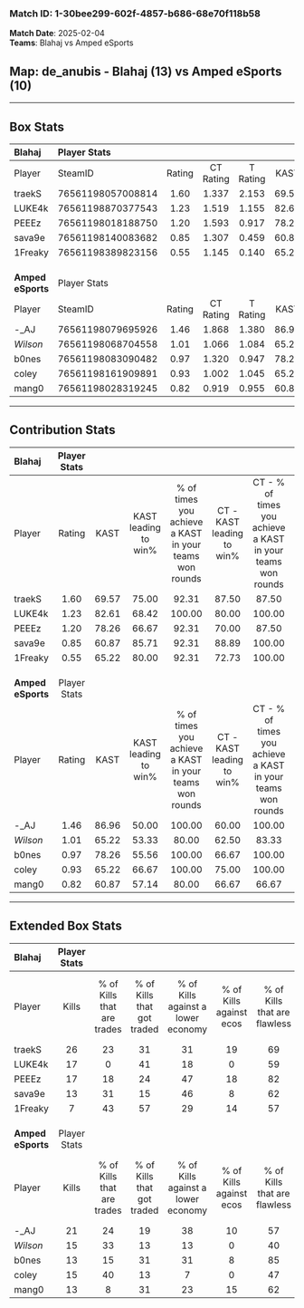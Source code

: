 ### Match ID: 1-30bee299-602f-4857-b686-68e70f118b58  
**Match Date**: 2025-02-04  
**Teams**: Blahaj vs Amped eSports  

## **Map**: de_anubis - Blahaj (13) vs Amped eSports (10)  
---  

## Box Stats  

| **Blahaj**        | Player Stats      |        |           |          |       |       |       |         |        |      |     |
| :- | :- | :-: | :-: | :-: | :-: | :-: | :-: | :-: | :-: | :-: | :-: |
| Player            | SteamID           | Rating | CT Rating | T Rating | KAST  |  ADR  | Kills | Assists | Deaths | K/D  | HS% |
| traekS            | 76561198057008814 |  1.60  |   1.337   |  2.153   | 69.57 | 120.1 |  26   |    5    |   15   | 1.73 | 42  |
| LUKE4k            | 76561198870377543 |  1.23  |   1.519   |  1.155   | 82.61 | 87.0  |  17   |    4    |   16   | 1.06 | 47  |
| PEEEz             | 76561198018188750 |  1.20  |   1.593   |  0.917   | 78.26 | 81.7  |  17   |    8    |   16   | 1.06 | 52  |
| sava9e            | 76561198140083682 |  0.85  |   1.307   |  0.459   | 60.87 | 49.2  |  13   |    1    |   13   | 1.00 | 30  |
| 1Freaky           | 76561198389823156 |  0.55  |   1.145   |  0.140   | 65.22 | 42.8  |   7   |    6    |   18   | 0.39 | 14  |
|                   |                   |        |           |          |       |       |       |         |        |      |     |
|                   |                   |        |           |          |       |       |       |         |        |      |     |
|                   |                   |        |           |          |       |       |       |         |        |      |     |
| **Amped eSports** | Player Stats      |        |           |          |       |       |       |         |        |      |     |
| Player            | SteamID           | Rating | CT Rating | T Rating | KAST  |  ADR  | Kills | Assists | Deaths | K/D  | HS% |
| -_AJ              | 76561198079695926 |  1.46  |   1.868   |  1.380   | 86.96 | 93.6  |  21   |    6    |   15   | 1.40 | 52  |
| _Wilson_          | 76561198068704558 |  1.01  |   1.066   |  1.084   | 65.22 | 73.4  |  15   |    4    |   15   | 1.00 | 66  |
| b0nes             | 76561198083090482 |  0.97  |   1.320   |  0.947   | 78.26 | 67.8  |  13   |    6    |   17   | 0.76 | 23  |
| coley             | 76561198161909891 |  0.93  |   1.002   |  1.045   | 65.22 | 66.0  |  15   |    3    |   17   | 0.88 | 33  |
| mang0             | 76561198028319245 |  0.82  |   0.919   |  0.955   | 60.87 | 65.2  |  13   |    3    |   17   | 0.76 | 61  |
---  

## Contribution Stats  

| **Blahaj**        | Player Stats |       |                      |                                                        |                           |                                                             |                          |                                                            |
| :- | :-: | :-: | :-: | :-: | :-: | :-: | :-: | :-: |
| Player            |    Rating    | KAST  | KAST leading to win% | % of times you achieve a KAST in your teams won rounds | CT - KAST leading to win% | CT - % of times you achieve a KAST in your teams won rounds | T - KAST leading to win% | T - % of times you achieve a KAST in your teams won rounds |
| traekS            |     1.60     | 69.57 |        75.00         |                         92.31                          |           87.50           |                            87.50                            |          62.50           |                           100.00                           |
| LUKE4k            |     1.23     | 82.61 |        68.42         |                         100.00                         |           80.00           |                           100.00                            |          55.56           |                           100.00                           |
| PEEEz             |     1.20     | 78.26 |        66.67         |                         92.31                          |           70.00           |                            87.50                            |          62.50           |                           100.00                           |
| sava9e            |     0.85     | 60.87 |        85.71         |                         92.31                          |           88.89           |                           100.00                            |          80.00           |                           80.00                            |
| 1Freaky           |     0.55     | 65.22 |        80.00         |                         92.31                          |           72.73           |                           100.00                            |          100.00          |                           80.00                            |
|                   |              |       |                      |                                                        |                           |                                                             |                          |                                                            |
|                   |              |       |                      |                                                        |                           |                                                             |                          |                                                            |
|                   |              |       |                      |                                                        |                           |                                                             |                          |                                                            |
| **Amped eSports** | Player Stats |       |                      |                                                        |                           |                                                             |                          |                                                            |
| Player            |    Rating    | KAST  | KAST leading to win% | % of times you achieve a KAST in your teams won rounds | CT - KAST leading to win% | CT - % of times you achieve a KAST in your teams won rounds | T - KAST leading to win% | T - % of times you achieve a KAST in your teams won rounds |
| -_AJ              |     1.46     | 86.96 |        50.00         |                         100.00                         |           60.00           |                           100.00                            |          40.00           |                           100.00                           |
| _Wilson_          |     1.01     | 65.22 |        53.33         |                         80.00                          |           62.50           |                            83.33                            |          42.86           |                           75.00                            |
| b0nes             |     0.97     | 78.26 |        55.56         |                         100.00                         |           66.67           |                           100.00                            |          44.44           |                           100.00                           |
| coley             |     0.93     | 65.22 |        66.67         |                         100.00                         |           75.00           |                           100.00                            |          57.14           |                           100.00                           |
| mang0             |     0.82     | 60.87 |        57.14         |                         80.00                          |           66.67           |                            66.67                            |          50.00           |                           100.00                           |
---  

## Extended Box Stats  

| **Blahaj**        | Player Stats |                            |                            |                                    |                         |                              |                                 |        |                             |                                     |                          |                               |                            |
| :- | :-: | :-: | :-: | :-: | :-: | :-: | :-: | :-: | :-: | :-: | :-: | :-: | :-: |
| Player            |    Kills     | % of Kills that are trades | % of Kills that got traded | % of Kills against a lower economy | % of Kills against ecos | % of Kills that are flawless | % of Kills that are close duels | Deaths | % of Deaths that get traded | % of Deaths against a lower economy | % of Deaths against ecos | % of Deaths that are flawless | % of Deaths that are close |
| traekS            |      26      |             23             |             31             |                 31                 |           19            |              69              |               15                |   15   |             13              |                 27                  |            7             |              40               |             20             |
| LUKE4k            |      17      |             0              |             41             |                 18                 |            0            |              59              |                0                |   16   |             31              |                 25                  |            0             |              44               |             0              |
| PEEEz             |      17      |             18             |             24             |                 47                 |           18            |              82              |                0                |   16   |             19              |                 13                  |            0             |              75               |             13             |
| sava9e            |      13      |             31             |             15             |                 46                 |            8            |              62              |                8                |   13   |             15              |                 15                  |            0             |              77               |             0              |
| 1Freaky           |      7       |             43             |             57             |                 29                 |           14            |              57              |                0                |   18   |             28              |                 22                  |            0             |              56               |             17             |
|                   |              |                            |                            |                                    |                         |                              |                                 |        |                             |                                     |                          |                               |                            |
|                   |              |                            |                            |                                    |                         |                              |                                 |        |                             |                                     |                          |                               |                            |
|                   |              |                            |                            |                                    |                         |                              |                                 |        |                             |                                     |                          |                               |                            |
| **Amped eSports** | Player Stats |                            |                            |                                    |                         |                              |                                 |        |                             |                                     |                          |                               |                            |
| Player            |    Kills     | % of Kills that are trades | % of Kills that got traded | % of Kills against a lower economy | % of Kills against ecos | % of Kills that are flawless | % of Kills that are close duels | Deaths | % of Deaths that get traded | % of Deaths against a lower economy | % of Deaths against ecos | % of Deaths that are flawless | % of Deaths that are close |
| -_AJ              |      21      |             24             |             19             |                 38                 |           10            |              57              |               10                |   15   |             40              |                 27                  |            7             |              87               |             0              |
| _Wilson_          |      15      |             33             |             13             |                 13                 |            0            |              40              |                7                |   15   |             20              |                 27                  |            7             |              47               |             7              |
| b0nes             |      13      |             15             |             31             |                 31                 |            8            |              85              |                0                |   17   |             35              |                 24                  |            6             |              65               |             12             |
| coley             |      15      |             40             |             13             |                 7                  |            0            |              47              |               20                |   17   |             24              |                 24                  |            0             |              47               |             6              |
| mang0             |      13      |             8              |             31             |                 23                 |           15            |              62              |               15                |   17   |             29              |                 24                  |            0             |              82               |             6              |
